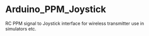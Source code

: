 # Arduino_PPM_Joystick
RC PPM signal to Joystick interface for wireless transmitter use in simulators etc.
